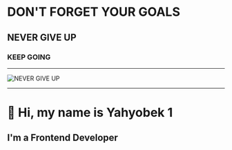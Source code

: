 # DON'T FORGET YOUR GOALS
## NEVER GIVE UP
### KEEP GOING
---
![NEVER GIVE UP](https://github.com/user-attachments/assets/9caf3484-e8c6-4a4b-81d2-dee8cf9b937d)


---
# 👋 Hi, my name is Yahyobek 1
## I'm a Frontend Developer
